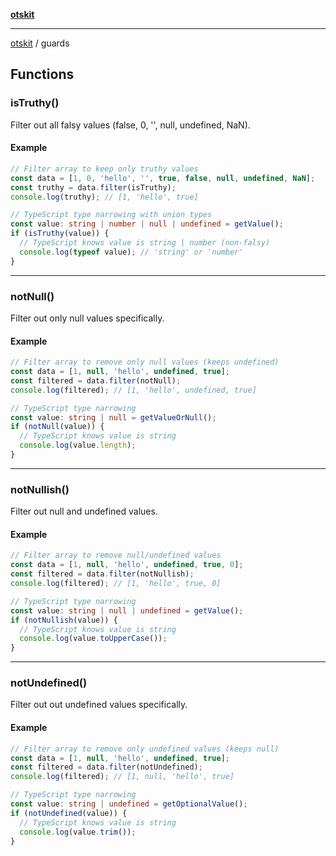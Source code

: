 [**otskit**](README.md)

***

[otskit](README.md) / guards

## Functions

### isTruthy()

Filter out all falsy values (false, 0, '', null, undefined, NaN).

#### Example

```ts
// Filter array to keep only truthy values
const data = [1, 0, 'hello', '', true, false, null, undefined, NaN];
const truthy = data.filter(isTruthy);
console.log(truthy); // [1, 'hello', true]

// TypeScript type narrowing with union types
const value: string | number | null | undefined = getValue();
if (isTruthy(value)) {
  // TypeScript knows value is string | number (non-falsy)
  console.log(typeof value); // 'string' or 'number'
}
```

***

### notNull()

Filter out only null values specifically.

#### Example

```ts
// Filter array to remove only null values (keeps undefined)
const data = [1, null, 'hello', undefined, true];
const filtered = data.filter(notNull);
console.log(filtered); // [1, 'hello', undefined, true]

// TypeScript type narrowing  
const value: string | null = getValueOrNull();
if (notNull(value)) {
  // TypeScript knows value is string
  console.log(value.length);
}
```

***

### notNullish()

Filter out null and undefined values.

#### Example

```ts
// Filter array to remove null/undefined values
const data = [1, null, 'hello', undefined, true, 0];
const filtered = data.filter(notNullish);
console.log(filtered); // [1, 'hello', true, 0]

// TypeScript type narrowing
const value: string | null | undefined = getValue();
if (notNullish(value)) {
  // TypeScript knows value is string
  console.log(value.toUpperCase());
}
```

***

### notUndefined()

Filter out out undefined values specifically.

#### Example

```ts
// Filter array to remove only undefined values (keeps null)
const data = [1, null, 'hello', undefined, true];
const filtered = data.filter(notUndefined);
console.log(filtered); // [1, null, 'hello', true]

// TypeScript type narrowing
const value: string | undefined = getOptionalValue();
if (notUndefined(value)) {
  // TypeScript knows value is string
  console.log(value.trim());
}
```
